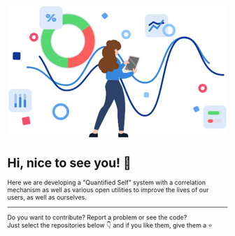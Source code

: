 <p align="center"> 
  <a href="https://github.com/Assisted-Mindfulness">
    <img src="https://raw.githubusercontent.com/Assisted-Mindfulness/.github/master/header-image.svg" alt="Assisted-Mindfulness" height="300px" />
  </a>
</p>

# Hi, nice to see you! 👋

Here we are developing a "Quantified Self" system with a correlation mechanism as well as various open utilities to improve the lives of our users, as well as ourselves.


----
Do you want to contribute? Report a problem or see the code?   
Just select the repositories below 👇 and if you like them, give them a ⭐
